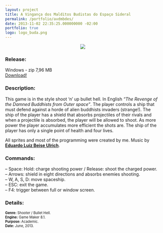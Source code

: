 ```yaml
---
layout: project
title: A Vingança dos Malditos Budistas do Espaço Sideral
permalink: /portfolio/avdmbdes/
date: 2013-11-02 22:35:25.000000000 -02:00
portfolio: true
logo: logo_buda.png
---
```


<p style="text-align:center">
<img src="{{site.baseurl}}/img/portfolio/screen_buda.png" />
</p>

 <span/>

<h3>Release:</h3>

<div class="box">
Windows - zip 7,96 MB
<a href="https://dl.dropboxusercontent.com/u/90839850/Games/Os%20Malditos%20Budistas%20do%20Espaco%20Sideral.zip">
<div class="box-link">
Download!
</div>
</a>
</div>

<h3>Description:</h3>

This game is in the style shoot ‘n’ up bullet hell. In English _“The Revenge of the Damned Buddhists from Outer space”_.
The player controls a ship that must defend against a horde of alien buddhists invaders (strange!). The ship of the player has a shield that absorbs projectiles of their rivals and when a projectile is absorbed, the player will be allowed to shoot.  As more power the player accumulates more efficient the shots are. The ship of the player has only a single point of health and four lives.

All sprites and most of the programming were created by me. Music by __[Eduardo Luiz Beise Ulrich](https://www.facebook.com/Eduardo-Luiz-Beise-Ulrich-503570766455890/?fref=ts)__.

<h3>Commands:</h3>

– Space: Hold: charge shooting power / Release: shoot the charged power.<br>
– Arrows: shield in eight directions and absorbs enemies shooting.<br>
– W, A, S, D: move spaceship.<br>
– ESC: exit the game.<br>
– F4: trigger between full or window screen.<br>

<h3>Details:</h3>
<p style="font-size:0.8em">
<strong>Genre:</strong> Shooter / Bullet Hell.<br>
<strong>Engine:</strong> Game Maker 8.1.<br>
<strong>Purpose:</strong> Academic.<br>
<strong>Date:</strong> June, 2013.<br>
</p>
